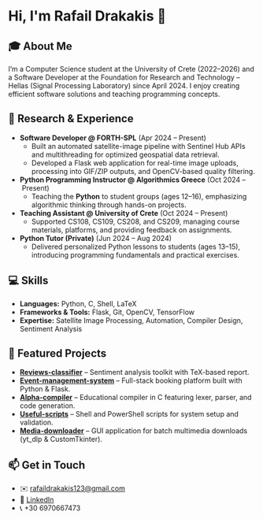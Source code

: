 # Hi, I'm Rafail Drakakis 👋

## 🎓 About Me

I’m a Computer Science student at the University of Crete (2022–2026) and a Software Developer at the Foundation for Research and Technology – Hellas (Signal Processing Laboratory) since April 2024. I enjoy creating efficient software solutions and teaching programming concepts.

## 🔬 Research & Experience

- **Software Developer @ FORTH-SPL** (Apr 2024 – Present)
  - Built an automated satellite-image pipeline with Sentinel Hub APIs and multithreading for optimized geospatial data retrieval.
  - Developed a Flask web application for real-time image uploads, processing into GIF/ZIP outputs, and OpenCV-based quality filtering.
- **Python Programming Instructor @ Algorithmics Greece** (Oct 2024 – Present)
  - Teaching the **Python** to student groups (ages 12–16), emphasizing algorithmic thinking through hands-on projects.
- **Teaching Assistant @ University of Crete** (Oct 2024 – Present)
  - Supported CS108, CS109, CS208, and CS209, managing course materials, platforms, and providing feedback on assignments.
- **Python Tutor (Private)** (Jun 2024 – Aug 2024)
  - Delivered personalized Python lessons to students (ages 13–15), introducing programming fundamentals and practical exercises.

## 💻 Skills

- **Languages:** Python, C, Shell, LaTeX
- **Frameworks & Tools:** Flask, Git, OpenCV, TensorFlow
- **Expertise:** Satellite Image Processing, Automation, Compiler Design, Sentiment Analysis

## 📂 Featured Projects

- **[Reviews-classifier](https://github.com/Rafail-Drakakis/Reviews-classifier)** – Sentiment analysis toolkit with TeX-based report.
- **[Event-management-system](https://github.com/Rafail-Drakakis/Event-management-system)** – Full-stack booking platform built with Python & Flask.
- **[Alpha-compiler](https://github.com/Rafail-Drakakis/Alpha-compiler)** – Educational compiler in C featuring lexer, parser, and code generation.
- **[Useful-scripts](https://github.com/Rafail-Drakakis/Useful-scripts)** – Shell and PowerShell scripts for system setup and validation.
- **[Media-downloader](https://github.com/Rafail-Drakakis/Media-downloader)** – GUI application for batch multimedia downloads (yt_dlp & CustomTkinter).

## 📫 Get in Touch

- ✉️ rafaildrakakis123@gmail.com
- 🔗 [LinkedIn](https://www.linkedin.com/in/rafail-drakakis-07926b19b/)
- 📞 +30 6970667473
